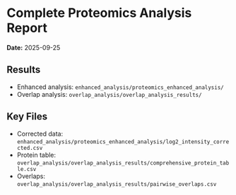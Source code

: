 # Complete Proteomics Analysis Report
**Date:** 2025-09-25
## Results
- Enhanced analysis: `enhanced_analysis/proteomics_enhanced_analysis/`
- Overlap analysis: `overlap_analysis/overlap_analysis_results/`
## Key Files
- Corrected data: `enhanced_analysis/proteomics_enhanced_analysis/log2_intensity_corrected.csv`
- Protein table: `overlap_analysis/overlap_analysis_results/comprehensive_protein_table.csv`
- Overlaps: `overlap_analysis/overlap_analysis_results/pairwise_overlaps.csv`
